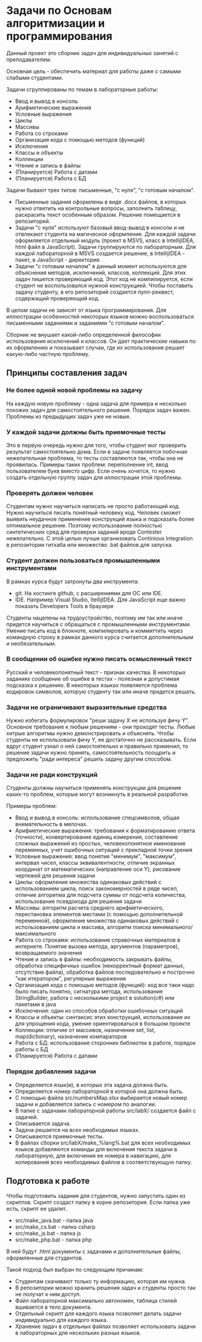 # Задачи по Основам алгоритмизации и программирования
Данный проект это сборник задач для индивидуальных занятий с преподавателем.

Основная цель - обеспечить материал для работы даже с самыми слабыми студентами.

Задачи сгруппированы по темам в лабораторные работы:
- Ввод и вывод в консоль
- Арифметические выражения
- Условные выражения
- Циклы
- Массивы
- Работа со строками
- Организация кода с помощью методов (функций)
- Исключения
- Классы и объекты
- Коллекции
- Чтение и запись в файлы
- (Планируется) Работа с датами
- (Планируется) Работа с БД

Задачи бывают трех типов: письменные, "с нуля", "с готовым началом".
- Письменные задания оформлены в виде .docx файлов, в которых нужно ответить на контрольные вопросы, заполнить таблицу, раскрасить текст особенным образом. Решение помещается в репозиторий.
- Задачи "с нуля" используют базовый ввод-вывод в консоли и не отвлекают студента на магическое оформление. Для каждой задачи оформляется отдельный модуль (проект в MSVS, класс в IntellijIDEA, html файл в JavaScript). Задачи группируются по лабораторным. Для каждой лабораторной в MSVS создается решение, в IntellijIDEA - пакет, в JavaScript - директория.
- Задачи "с готовым началом" в данный момент используются для объяснения методов, исключений, классов, коллекций. Для этих задач пишется проверяющий код. Этот код не компилируется, если студент не воспользовался нужной конструкцией. Чтобы поставить задачу студенту, в его репозиторий создается пулл-реквест, содержащий проверяющий код.

В целом задачи не зависят от языка программирования. Для иллюстрации особенностей некоторых языков можно воспользоваться письменными заданиями и заданиями "с готовым началом".

Сборник не внушает какой-либо определенной философии использования исключений и классов. Он дает практические навыки по их оформлению и показывает случаи, где их использование решает какую-либо частную проблему.

## Принципы составления задач
### Не более одной новой проблемы на задачу
На каждую новую проблему - одна задача для примера и несколько похожих задач для самостоятельного решения. Порядок задач важен. Проблемы из предыдущих задач уже не новые.
### У каждой задачи должны быть приемочные тесты
Это в первую очередь нужно для того, чтобы студент мог проверить результат самостоятельно дома. Если в задаче появляется побочная нежелательная проблема, то тесты составляются так, чтобы она не проявилась. Примеры таких проблем: переполнение int, ввод пользователем букв вместо цифр. Если очень хочется, то нужно создать отдельную группу задач для иллюстрации этой проблемы.
### Проверять должен человек
Студентам нужно научиться написать не просто работающий код. Нужно научиться писать понятный человеку код. Человек сможет выявить неудачное применение конструкций языка и подсказать более оптимальное решение. Поэтому использование полностью синтетических сред для проверки заданий вроде Contester нежелательно. С этой целью лучше организовать Continious Integration в репозитории гитхаба или множество .bat файлов для запуска.
### Студент должен пользоваться промышленными инструментами
В рамках курса будут затронуты два инструмента:
- git. На хостинге github, с расширениями для ОС или IDE.
- IDE. Например Visual Studio, ItellijIDEA. Для JavaScript еще важно показать Developers Tools в браузере

Студенты нацелены на трудоустройство, поэтому им так или иначе придется научиться с обращаться с промышленными инструментами. Умение писать код в блокноте, компилировать и коммиттить через командную строку в рамках данного курса считается дополнительным и необязательным.
### В сообщении об ошибке нужно писать осмысленный текст
Русский и человекопонятный текст - признак качества. В некоторых заданиях сообщение об ошибке в тестах - полезная и допустимая подсказка к решению. В некоторых языках появляется проблема кодировок символов, которую студенту так или иначе придется решать.
### Задачи не ограничивают выразительные средства
Нужно избегать формулировок "реши задачу X не используя фичу Y". Основное требование к любым решениям - они проходят тесты. Любые хитрые алгоритмы нужно демонстрировать и объяснять. Чтобы студенты не использовали фичу Y, ее достаточно не рассказывать. Если вдруг студент узнал о ней самостоятельно и правильно применил, то решение задачи нужно принять, самостоятельность поощрить и предложить "ради интереса" решить задачу другим способом.
### Задачи не ради конструкций
Студенты должны научиться применять конструкции для решения каких-то проблем, которые могут возникнуть в реальной разработке.

Примеры проблем:
- Ввод и вывод в консоль: использование спецсимволов, общая внимательность в мелочах.
- Арифметические выражения: требования к форматированию ответа (точности), конвертирование единиц измерения, составление сложных выражений из простых, человекопонятное именование переменных, учет ошибочных ситуаций с прикладной точки зрения
- Условные выражения: ввод понятия "минимум", "максимум", интервал чисел, классы эквивалентности, отличие экранных координат от математических (направление оси Y), рисование чертежей для решения задачи
- Циклы: оформление множества одинаковых действий с использованием цикла, поиск закономерностей в ряде чисел, отличие алгоритма для подсчета суммы от подсчета количества, использование псевдокода для решения задачи
- Массивы: алгоритм расчета среднего арифметического, перестановка элементов местами (с помощью дополнительной переменной), оформление множества одинаковых действий с использованием цикла и массива, алгоритм поиска минимального/максимального
- Работа со строками: использование справочных материалов в интернете. Понятие вызова метода, аргументов (параметров), возвращаемого значения
- Чтение и запись в файлы: необходимость закрывать файлы, обработка специфичных ошибок (некорректный формат данных, отсутствие файла), обработка файлов последовательно и построчно "как итератором", регулярные выражения
- Организация кода с помощью методов (функций): код все таки надо было писать понятно, сигнатура метода, использование StringBuilder, работа с несколькими project в solution(c#) или пакетами в java
- Исключения: один из способов обработки ошибочных ситуаций
- Классы и объекты: синтаксис этих конструкций, использование их для упрощения кода, умение ориентироваться в большом проекте
- Коллекции: отличие от массивов, назначение set, list, map(dictionary), назначение компараторов
- Работа с БД: использование сторонних библиотек в работе, порядок работы с БД
- (Планируется) Работа с датами

### Порядок добавления задачи
- Определяется язык(и), в которых эта задача должна быть.
- Определяется номер лабораторной в которой она должна быть.
- С помощью файла src/numbersMap.xlsx выбирается новый номер задачи и добавляется запись с номером по аналогии.
- В папке с задачами лабораторной работы src/labX/ создается файл с задачей.
- Описывается задача.
- Задача решается на всех необходимых языках.
- Описываются приемочные тесты.
- В файлах сборки src/labX/make_%lang%.bat для всех необходимых языков добавляются команды для включения текста задачи в лабораторную, для включения ее номера в навигацию, для копирования всех необходимых файлов в соответствующую папку.

## Подготовка к работе
Чтобы подготовить задания для студентов, нужно запустить один из скриптов. Скрипт создаст папку в корне репозитория. Если папка уже есть, скрипт ее удалит.
* src/make_java.bat - папка java
* src/make_cs.bat - папка csharp
* src/make_js.bat - папка js
* src/make_php.bat - папка php

В ней будут .html документы с задачами и дополнительные файлы, оформленные для студентов.

Такой подход был выбран по следующим причинам:
* Студентам скачивают только ту информацию, которая им нужна.
* В репозитории можно хранить решения задач и студенты просто так не получат к ним доступ.
* Файл лабораторной максимально автономен, таблица стилей вшивается в тело документа.
* Отдельный скрипт для каждого языка позволяет делать задачи индивидуально для каждого языка.
* Хранение задач в отдельных файлах позволяет использовать задачи в лабораторных для нескольких разных языков.
